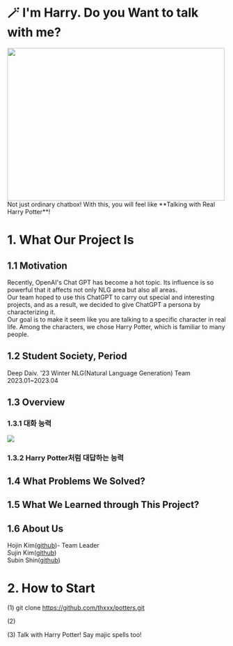 # 🪄 I'm Harry. Do you Want to talk with me?
<img src="https://cdn.britannica.com/81/152981-050-7891A7CF/Daniel-Radcliffe-Harry-Potter-and-the-Philosophers.jpg" width="500" height="350"/>
Not just ordinary chatbox! With this, you will feel like **Talking with Real Harry Potter**!

# 1. What Our Project Is
## 1.1 Motivation
Recently, OpenAI's Chat GPT has become a hot topic. Its influence is so powerful that it affects not only NLG area but also all areas.<br>
Our team hoped to use this ChatGPT to carry out special and interesting projects, and as a result, we decided to give ChatGPT a persona by characterizing it.<br>
Our goal is to make it seem like you are talking to a specific character in real life. Among the characters, we chose Harry Potter, which is familiar to many people.<br>

## 1.2 Student Society, Period
Deep Daiv. '23 Winter NLG(Natural Language Generation) Team<br>
2023.01~2023.04

## 1.3 Overview
### 1.3.1 대화 능력
<img src="https://cdn.openai.com/instruction-following/draft-20220126f/methods.svg">

### 1.3.2 Harry Potter처럼 대답하는 능력


## 1.4 What Problems We Solved?

## 1.5 What We Learned through This Project?

## 1.6 About Us
Hojin Kim([github](https://github.com/thxxx))- Team Leader<br>
Sujin Kim([github](https://github.com/sml09181))<br>
Subin Shin([github](https://github.com/2020147508))<br>

# 2. How to Start
(1) git clone https://github.com/thxxx/potters.git

(2) 

(3) Talk with Harry Potter! Say majic spells too!
